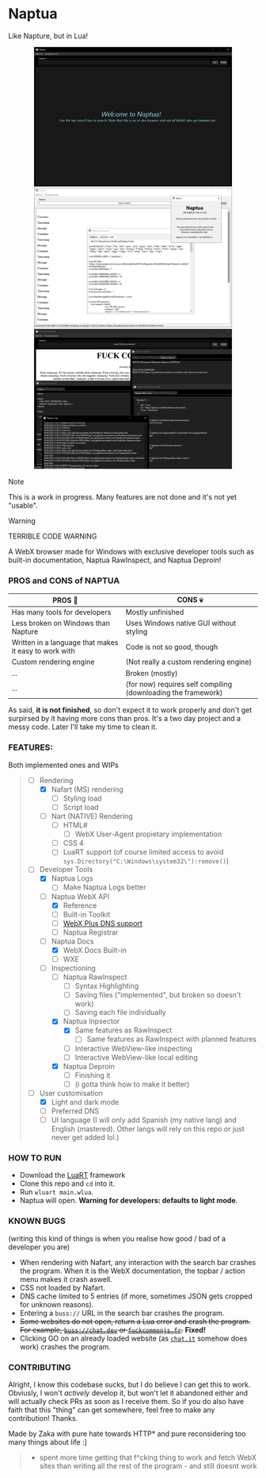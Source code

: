 # Naptua
Like Napture, but in Lua!

<div align="center">
<img src="https://raw.githubusercontent.com/ZakaHaceCosas/Naptua/main/broIsBeingToldWelcomeByNaplua.png" width=400 />
<img src="https://raw.githubusercontent.com/ZakaHaceCosas/Naptua/main/broUsesLightMode.png" width=400 />
<img src="https://raw.githubusercontent.com/ZakaHaceCosas/Naptua/main/developerHatesCommonJs.png" width=400 />
</div>

> [!NOTE]
> This is a work in progress. Many features are not done and it's not yet "usable".

> [!WARNING]
> TERRIBLE CODE WARNING

A WebX browser made for Windows with exclusive developer tools such as built-in documentation, Naptua RawInspect, and Naptua Deproin!

### PROS and CONS of NAPTUA

| PROS 🙂 | CONS 💀 |
| ---- | ---- |
| Has many tools for developers | Mostly unfinished |
| Less broken on Windows than Napture | Uses Windows native GUI without styling |
| Written in a language that makes it easy to work with | Code is not so good, though |
| Custom rendering engine | (Not really a custom rendering engine) |
| ... | Broken (mostly) |
| ... | (for now) requires self compiling (downloading the framework) |

As said, **it is not finished**, so don't expect it to work properly and don't get surpirsed by it having more cons than pros. It's a two day project and a messy code. Later I'll take my time to clean it.

### FEATURES:

Both implemented ones and WIPs

> - [ ] Rendering
>     - [X] Nafart (MS) rendering
>         - [ ] Styling load
>         - [ ] Script load
>     - [ ] Nart (NATIVE) Rendering
>         - [ ] HTML#
>             - [ ] WebX User-Agent propietary implementation
>         - [ ] CSS 4
>         - [ ] LuaRT support (of course limited access to avoid `sys.Directory("C:\Windows\system32\"):remove()`)
> - [ ] Developer Tools
>     - [X] Naptua Logs
>         - [ ] Make Naptua Logs better
>     - [ ] Naptua WebX API
>         - [X] Reference
>         - [ ] Built-in Toolkit
>         - [ ] [WebX Plus DNS support](https://github.com/webx-plus)
>         - [ ] Naptua Registrar
>     - [ ] Naptua Docs
>         - [X] WebX Docs Built-in
>         - [ ] WXE
>     - [ ] Inspectioning
>         - [ ] Naptua RawInspect
>             - [ ] Syntax Highlighting
>             - [ ] Saving files ("implemented", but broken so doesn't work)
>             - [ ] Saving each file individually
>         - [X] Naptua Inpsector
>             - [X] Same features as RawInspect
>               - [ ] Same features as RawInspect with planned features
>             - [ ] Interactive WebView-like inspecting
>             - [ ] Interactive WebView-like local editing
>         - [X] Naptua Deproin
>             - [ ] Finishing it
>             - [ ] (i gotta think how to make it better)
> - [ ] User customisation
>     - [X] Light and dark mode
>     - [ ] Preferred DNS
>     - [ ] UI language (I will only add Spanish (my native lang) and English (mastered). Other langs will rely on this repo or just never get added lol.)

### HOW TO RUN

- Download the [LuaRT](https://luart.org/doc/install.html) framework
- Clone this repo and `cd` into it.
- Run `wluart main.wlua`.
- Naptua will open. **Warning for developers: defaults to light mode**.

### KNOWN BUGS

(writing this kind of things is when you realise how good / bad of a developer you are)

- When rendering with Nafart, any interaction with the search bar crashes the program. When it is the WebX documentation, the topbar / action menu makes it crash aswell.
- CSS not loaded by Nafart.
- DNS cache limited to 5 entries (if more, sometimes JSON gets cropped for unknown reasons).
- Entering a `buss://` URL in the search bar crashes the program.
- ~~Some websites do not open, return a Lua error and crash the program. For example, [`buss://chat.dev`](https://github.com/TheAspectDev/webx-chat.lol) or [`fuckcommonjs.fr`](https://github.com/efekos/webx-fuckcommonjs).~~ **Fixed!**
- Clicking GO on an already loaded website (as [`chat.it`](https://github.com/PixelFacts/chatroom) somehow does work) crashes the program.

### CONTRIBUTING

Alright, I know this codebase sucks, but I do believe I can get this to work. Obviusly, I won't _actively_ develop it, but won't let it abandoned either and will actually check PRs as soon as I receive them. So if you do also have faith that this "thing" can get somewhere, feel free to make any contribution! Thanks.

Made by Zaka with pure hate towards HTTP* and pure reconsidering too many things about life :]

> * spent more time getting that f^cking thing to work and fetch WebX sites than writing all the rest of the program - and still doesnt work
